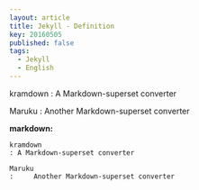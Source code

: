 ```yaml
---
layout: article
title: Jekyll - Definition
key: 20160505
published: false
tags:
  - Jekyll
  - English
---
```


kramdown
: A Markdown-superset converter

Maruku
:     Another Markdown-superset converter

<!--more-->

**markdown:**

    kramdown
    : A Markdown-superset converter

    Maruku
    :     Another Markdown-superset converter
